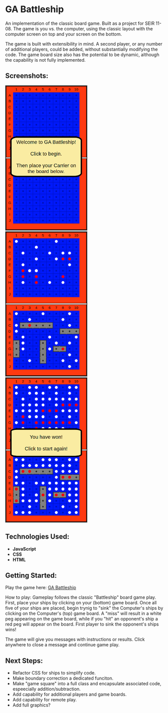 # GA Battleship
An implementation of the classic board game. Built as a project for SEIR 11-08. The game is you vs. the computer, using the classic layout with the computer screen on top and your screen on the bottom.

The game is built with extensibility in mind. A second player, or any number of additional players, could be added, without substantially modifying the code. The game board size also has the potential to be dynamic, although the capability is not fully implemented.

## Screenshots:
![Screenshot 1](screenshot1-small.png)
![Screenshot 2](screenshot2-small.png)
![Screenshot 3](screenshot3-small.png)

## Technologies Used:
- __JavaScript__
- __CSS__
- __HTML__

## Getting Started:
Play the game here: [GA Battleship](https://sdupree.github.io/ga-battleship/)

How to play: Gameplay follows the classic "Battleship" board game play. First, place your ships by clicking on your (bottom) game board. Once all five of your ships are placed, begin trynig to "sink" the Computer's ships by clicking on the Computer's (top) game board. A "miss" will result in a white peg appearing on the game board, while if you "hit" an opponent's ship a red peg will appear on the board. First player to sink the opponent's ships wins!

The game will give you messages with instructions or results. Click anywhere to close a message and continue game play.

## Next Steps:
- Refactor CSS for ships to simplify code.
- Make boundary correction a dedicated funciton.
- Make "game square" into a full class and encapsulate associated code, espeecially addition/subtraction.
- Add capability for additional players and game boards.
- Add capability for remote play.
- Add full graphics?
